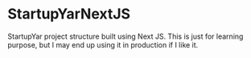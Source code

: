 # StartupYarNextJS
StartupYar project structure built using Next JS. This is just for learning purpose, but I may end up using it in production if I like it.
